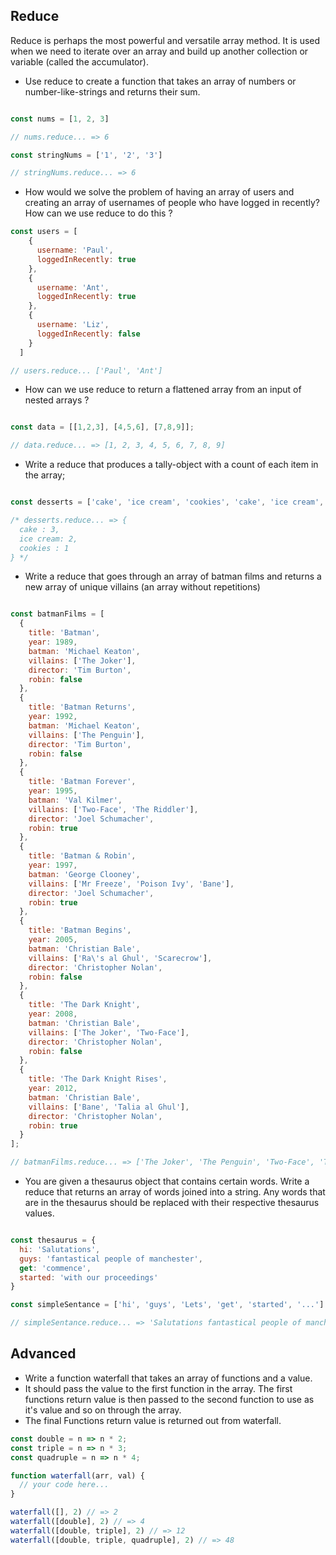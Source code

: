 
## Reduce

Reduce is perhaps the most powerful and versatile array method.  It is used when we need to iterate over an array and build up another collection or variable (called the accumulator).

* Use reduce to create a function that takes an array of numbers or number-like-strings and returns their sum.

```js

const nums = [1, 2, 3]

// nums.reduce... => 6

const stringNums = ['1', '2', '3']

// stringNums.reduce... => 6

```


* How would we solve the problem of having an array of users and creating an array of usernames of people who have logged in recently?  How can we use reduce to do this ?

```js
const users = [
    {
      username: 'Paul',
      loggedInRecently: true
    }, 
    {
      username: 'Ant',
      loggedInRecently: true
    },
    {
      username: 'Liz',
      loggedInRecently: false
    }
  ]

// users.reduce... ['Paul', 'Ant']
```
* How can we use reduce to return a flattened array from an input of nested arrays ?

```js 

const data = [[1,2,3], [4,5,6], [7,8,9]];

// data.reduce... => [1, 2, 3, 4, 5, 6, 7, 8, 9]
```

* Write a reduce that produces a tally-object with a count of each item in the array;

```js 

const desserts = ['cake', 'ice cream', 'cookies', 'cake', 'ice cream', 'cake'];

/* desserts.reduce... => {
  cake : 3,
  ice cream: 2,
  cookies : 1
} */
```

* Write a reduce that goes through an array of batman films and returns a new array of unique villains (an array without repetitions)

```js

const batmanFilms = [
  {
    title: 'Batman',
    year: 1989,
    batman: 'Michael Keaton',
    villains: ['The Joker'],
    director: 'Tim Burton',
    robin: false
  },
  {
    title: 'Batman Returns',
    year: 1992,
    batman: 'Michael Keaton',
    villains: ['The Penguin'],
    director: 'Tim Burton',
    robin: false
  },
  {
    title: 'Batman Forever',
    year: 1995,
    batman: 'Val Kilmer',
    villains: ['Two-Face', 'The Riddler'],
    director: 'Joel Schumacher',
    robin: true
  },
  {
    title: 'Batman & Robin',
    year: 1997,
    batman: 'George Clooney',
    villains: ['Mr Freeze', 'Poison Ivy', 'Bane'],
    director: 'Joel Schumacher',
    robin: true
  },
  {
    title: 'Batman Begins',
    year: 2005,
    batman: 'Christian Bale',
    villains: ['Ra\'s al Ghul', 'Scarecrow'],
    director: 'Christopher Nolan',
    robin: false
  },
  {
    title: 'The Dark Knight',
    year: 2008,
    batman: 'Christian Bale',
    villains: ['The Joker', 'Two-Face'],
    director: 'Christopher Nolan',
    robin: false
  },
  {
    title: 'The Dark Knight Rises',
    year: 2012,
    batman: 'Christian Bale',
    villains: ['Bane', 'Talia al Ghul'],
    director: 'Christopher Nolan',
    robin: true
  }   
];

// batmanFilms.reduce... => ['The Joker', 'The Penguin', 'Two-Face', 'The Riddler', 'Mr Freeze', 'Poison Ivy', 'Bane', 'Ra\'s al Ghul', 'Scarecrow', 'Talia al Ghul']
```

* You are given a thesaurus object that contains certain words. Write a reduce that returns an array of words joined into a string. Any words that are in the thesaurus should be replaced with their respective thesaurus values.

```js 

const thesaurus = {
  hi: 'Salutations',
  guys: 'fantastical people of manchester',
  get: 'commence',
  started: 'with our proceedings'
}

const simpleSentance = ['hi', 'guys', 'Lets', 'get', 'started', '...']

// simpleSentance.reduce... => 'Salutations fantastical people of manchester Lets commence with our proceedings ...'

```

## Advanced

* Write a function waterfall that takes an array of functions and a value.
*  It should pass the value to the first function in the array. The first functions return value is then passed to the second function to use as it's value and so on through the array. 
* The final Functions return value is returned out from waterfall.

```js
const double = n => n * 2;
const triple = n => n * 3;
const quadruple = n => n * 4;

function waterfall(arr, val) {
  // your code here...
}

waterfall([], 2) // => 2
waterfall([double], 2) // => 4
waterfall([double, triple], 2) // => 12
waterfall([double, triple, quadruple], 2) // => 48
```
